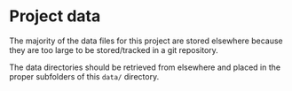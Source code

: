 # Project data

The majority of the data files for this project are stored elsewhere because they are too large to be stored/tracked in a git repository.

The data directories should be retrieved from elsewhere and placed in the proper subfolders of this `data/` directory.



